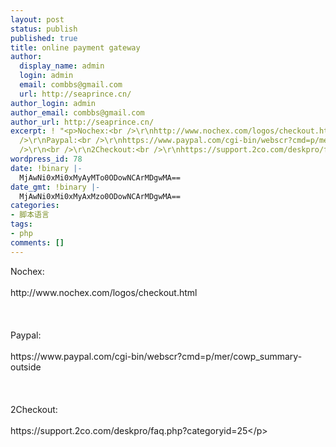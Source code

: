 ```yaml
---
layout: post
status: publish
published: true
title: online payment gateway
author:
  display_name: admin
  login: admin
  email: combbs@gmail.com
  url: http://seaprince.cn/
author_login: admin
author_email: combbs@gmail.com
author_url: http://seaprince.cn/
excerpt: ! "<p>Nochex:<br />\r\nhttp://www.nochex.com/logos/checkout.html<br />\r\n<br
  />\r\nPaypal:<br />\r\nhttps://www.paypal.com/cgi-bin/webscr?cmd=p/mer/cowp_summary-outside<br
  />\r\n<br />\r\n2Checkout:<br />\r\nhttps://support.2co.com/deskpro/faq.php?categoryid=25...</p>"
wordpress_id: 78
date: !binary |-
  MjAwNi0xMi0xMyAyMTo0ODowNCArMDgwMA==
date_gmt: !binary |-
  MjAwNi0xMi0xMyAxMzo0ODowNCArMDgwMA==
categories:
- 脚本语言
tags:
- php
comments: []
---
```

<p>Nochex:<br &#47;><br />
http:&#47;&#47;www.nochex.com&#47;logos&#47;checkout.html<br &#47;><br />
<br &#47;><br />
Paypal:<br &#47;><br />
https:&#47;&#47;www.paypal.com&#47;cgi-bin&#47;webscr?cmd=p&#47;mer&#47;cowp_summary-outside<br &#47;><br />
<br &#47;><br />
2Checkout:<br &#47;><br />
https:&#47;&#47;support.2co.com&#47;deskpro&#47;faq.php?categoryid=25<&#47;p></p>
